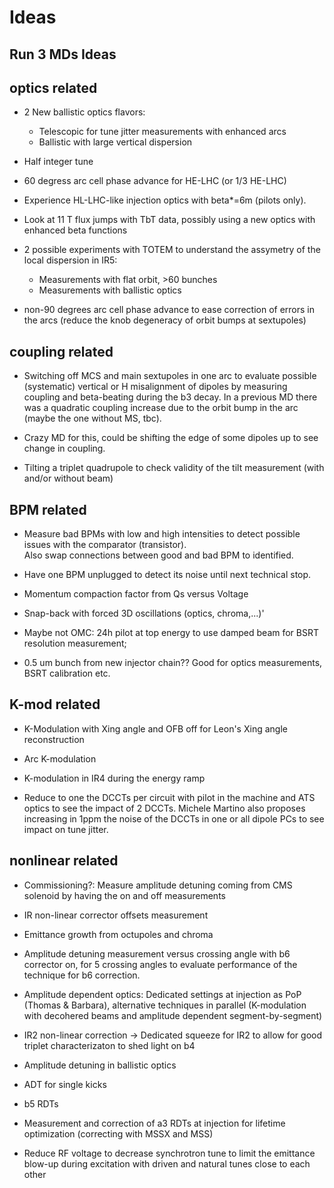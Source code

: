 # Ideas

## Run 3 MDs Ideas 

## optics related

  * 2 New ballistic optics flavors:
      * Telescopic for tune jitter measurements with enhanced arcs
      * Ballistic with large vertical dispersion 
 
   * Half integer tune

   * 60 degress arc cell phase advance for HE-LHC (or 1/3 HE-LHC)

   * Experience HL-LHC-like  injection optics with beta*=6m (pilots only). 

   * Look at 11 T flux jumps with TbT data, possibly using a new optics with enhanced beta functions

   * 2 possible experiments with TOTEM to understand the assymetry of the local dispersion in IR5:
      * Measurements with flat orbit, >60 bunches
      * Measurements with ballistic optics

   * non-90 degrees arc cell phase advance to ease correction of errors in the arcs (reduce the knob degeneracy of orbit bumps at sextupoles) 

## coupling related

   * Switching off MCS and main sextupoles in one arc to evaluate possible (systematic) vertical or H misalignment of dipoles by measuring coupling and beta-beating during the b3 decay.
    In a previous MD there was a quadratic coupling increase due to the orbit bump in the arc (maybe the one without MS, tbc).

   * Crazy MD for this, could be shifting the edge of some dipoles up to see change in coupling.
  
   * Tilting a triplet quadrupole to check validity of the tilt measurement (with and/or without beam)

## BPM related

   * Measure bad BPMs with low and high intensities to detect possible issues with the comparator (transistor).  
   Also swap connections between good and bad BPM to identified.

   * Have one BPM unplugged to detect its noise until next technical stop.
  
   * Momentum compaction factor from Qs versus Voltage

   * Snap-back with forced 3D oscillations (optics, chroma,...)'

   * Maybe not OMC: 24h pilot at top energy to use damped beam for BSRT resolution measurement;  

   * 0.5 um bunch from new injector chain?? Good for optics measurements, BSRT calibration etc.

## K-mod related

   * K-Modulation with Xing angle and OFB off for Leon's Xing angle reconstruction

   * Arc K-modulation
 
   * K-modulation in IR4  during the  energy ramp 

   * Reduce to one the DCCTs per circuit with pilot in the machine and ATS optics to see the impact of 2 DCCTs. 
     Michele Martino also proposes increasing in 1ppm the noise of the DCCTs in one or all dipole PCs to see impact on tune jitter.


## nonlinear related

   * Commissioning?: Measure amplitude detuning coming from CMS solenoid by having the on and off measurements

   * IR non-linear corrector offsets measurement
 
   * Emittance growth from octupoles and chroma

   * Amplitude detuning measurement versus crossing angle with b6 corrector on, for 5 crossing angles to evaluate performance of the technique for b6 correction. 

   * Amplitude dependent optics: Dedicated settings at injection as PoP (Thomas & Barbara), alternative techniques in parallel (K-modulation with decohered beams and amplitude dependent segment-by-segment)

   * IR2 non-linear correction -> Dedicated squeeze for IR2 to allow for good triplet characterizaton to shed light on b4

   * Amplitude detuning in ballistic optics

   * ADT for single kicks

   * b5 RDTs

   * Measurement and correction of a3 RDTs at injection for lifetime optimization (correcting with MSSX and MSS)

   * Reduce RF voltage to decrease synchrotron tune to limit the emittance blow-up during excitation with driven and natural tunes close to each other